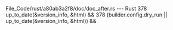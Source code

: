 File_Code/rust/a80ab3a2f8/doc/doc_after.rs --- Rust
378                up_to_date(&version_info, &html) &&                                                                                                       378                (builder.config.dry_run || up_to_date(&version_info, &html)) &&

